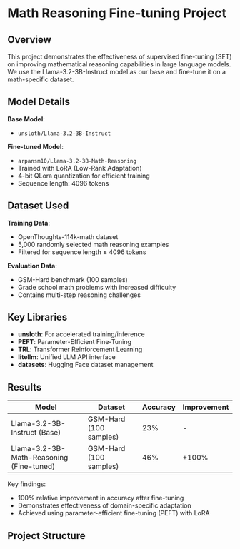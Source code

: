 # Math Reasoning Fine-tuning Project

## Overview
This project demonstrates the effectiveness of supervised fine-tuning (SFT) on improving mathematical reasoning capabilities in large language models. We use the Llama-3.2-3B-Instruct model as our base and fine-tune it on a math-specific dataset.

## Model Details
**Base Model**:  
- `unsloth/Llama-3.2-3B-Instruct`

**Fine-tuned Model**:  
- `arpansm10/Llama-3.2-3B-Math-Reasoning`
- Trained with LoRA (Low-Rank Adaptation)
- 4-bit QLora quantization for efficient training
- Sequence length: 4096 tokens

## Dataset Used
**Training Data**:  
- OpenThoughts-114k-math dataset
- 5,000 randomly selected math reasoning examples
- Filtered for sequence length ≤ 4096 tokens

**Evaluation Data**:  
- GSM-Hard benchmark (100 samples)
- Grade school math problems with increased difficulty
- Contains multi-step reasoning challenges

## Key Libraries
- **unsloth**: For accelerated training/inference
- **PEFT**: Parameter-Efficient Fine-Tuning
- **TRL**: Transformer Reinforcement Learning
- **litellm**: Unified LLM API interface
- **datasets**: Hugging Face dataset management

## Results
| Model | Dataset | Accuracy | Improvement |
|-------|---------|----------|-------------|
| Llama-3.2-3B-Instruct (Base) | GSM-Hard (100 samples) | 23% | - |
| Llama-3.2-3B-Math-Reasoning (Fine-tuned) | GSM-Hard (100 samples) | 46% | +100% |

Key findings:
- 100% relative improvement in accuracy after fine-tuning
- Demonstrates effectiveness of domain-specific adaptation
- Achieved using parameter-efficient fine-tuning (PEFT) with LoRA

## Project Structure
